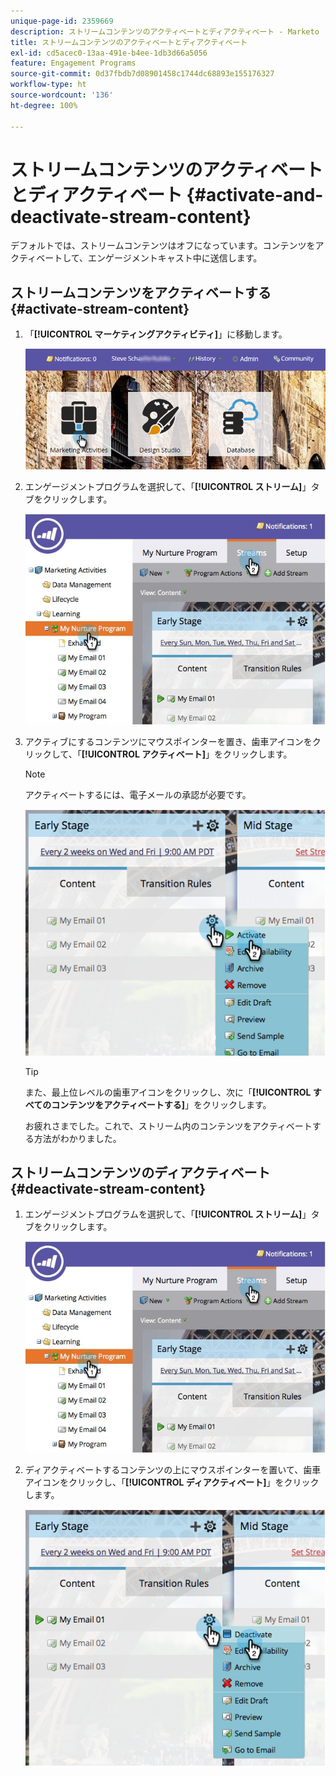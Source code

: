 ```yaml
---
unique-page-id: 2359669
description: ストリームコンテンツのアクティベートとディアクティベート - Marketo ドキュメント - 製品ドキュメント
title: ストリームコンテンツのアクティベートとディアクティベート
exl-id: cd5acec0-13aa-491e-b4ee-1db3d66a5056
feature: Engagement Programs
source-git-commit: 0d37fbdb7d08901458c1744dc68893e155176327
workflow-type: ht
source-wordcount: '136'
ht-degree: 100%

---
```


# ストリームコンテンツのアクティベートとディアクティベート {#activate-and-deactivate-stream-content}

デフォルトでは、ストリームコンテンツはオフになっています。コンテンツをアクティベートして、エンゲージメントキャスト中に送信します。

## ストリームコンテンツをアクティベートする {#activate-stream-content}

1. 「**[!UICONTROL マーケティングアクティビティ]**」に移動します。

   ![](assets/login-marketing-activities.png)

1. エンゲージメントプログラムを選択して、「**[!UICONTROL ストリーム]**」タブをクリックします。

   ![](assets/cloneasteam.jpg)

1. アクティブにするコンテンツにマウスポインターを置き、歯車アイコンをクリックして、「**[!UICONTROL アクティベート]**」をクリックします。

   >[!NOTE]
   >
   >アクティベートするには、電子メールの承認が必要です。

   ![](assets/image2014-9-15-16-3a33-3a42.png)

   >[!TIP]
   >
   >また、最上位レベルの歯車アイコンをクリックし、次に「**[!UICONTROL すべてのコンテンツをアクティベートする]**」をクリックします。

   お疲れさまでした。これで、ストリーム内のコンテンツをアクティベートする方法がわかりました。

## ストリームコンテンツのディアクティベート {#deactivate-stream-content}

1. エンゲージメントプログラムを選択して、「**[!UICONTROL ストリーム]**」タブをクリックします。

   ![](assets/cloneasteam.jpg)

1. ディアクティベートするコンテンツの上にマウスポインターを置いて、歯車アイコンをクリックし、「**[!UICONTROL ディアクティベート]**」をクリックします。

   ![](assets/image2014-9-15-16-3a34-3a25.png)
